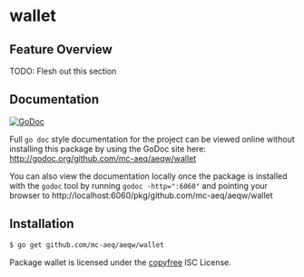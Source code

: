 wallet
======

## Feature Overview

TODO: Flesh out this section

## Documentation

[![GoDoc](https://godoc.org/github.com/mc-aeq/aeqw/wallet?status.png)](http://godoc.org/github.com/mc-aeq/aeqw/wallet)

Full `go doc` style documentation for the project can be viewed online without
installing this package by using the GoDoc site here:
http://godoc.org/github.com/mc-aeq/aeqw/wallet

You can also view the documentation locally once the package is installed with
the `godoc` tool by running `godoc -http=":6060"` and pointing your browser to
http://localhost:6060/pkg/github.com/mc-aeq/aeqw/wallet

## Installation

```bash
$ go get github.com/mc-aeq/aeqw/wallet
```

Package wallet is licensed under the [copyfree](http://copyfree.org) ISC
License.
